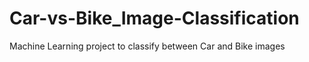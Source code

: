# Car-vs-Bike_Image-Classification
Machine Learning project to classify between Car and Bike images 
